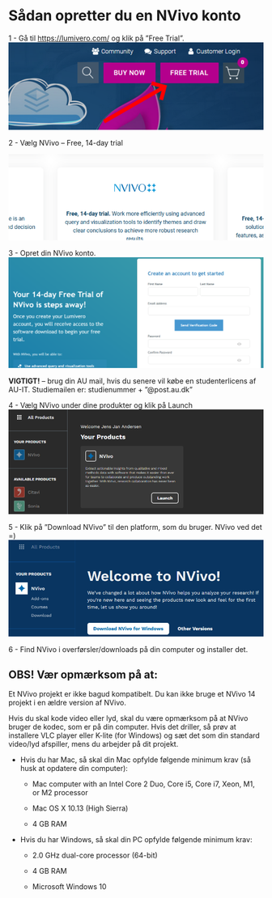 
# Sådan opretter du en NVivo konto 

 


1 - Gå til https://lumivero.com/ og klik på ”Free Trial”.     
![Billede 001.png](https://github.com/AUL-Arts-NVivo/NVivo-intro/blob/main/Images/billede001.png)  


 
 

2 - Vælg NVivo – Free, 14-day trial   

![Billede 002.png](https://github.com/AUL-Arts-NVivo/NVivo-intro/blob/main/Images/billede002.png)


 

 

 

 

3 - Opret din NVivo konto.      
![Billede 003.png](https://github.com/AUL-Arts-NVivo/NVivo-intro/blob/main/Images/billede003.png)



**VIGTIGT!** – brug din AU mail, hvis du senere vil købe en studenterlicens af AU-IT. Studiemailen er: studienummer + ”@post.au.dk” 

 

 

 

 

 

4 - Vælg NVivo under dine produkter og klik på Launch   
![Billede 004.png](https://github.com/AUL-Arts-NVivo/NVivo-intro/blob/main/Images/billede004.png)


 

 

 

 

5 - Klik på ”Download NVivo” til den platform, som du bruger. NVivo ved det =)   
![Billede 005.png](https://github.com/AUL-Arts-NVivo/NVivo-intro/blob/main/Images/billede005.png)


 

 

 

 

6 - Find NVivo i overførsler/downloads på din computer og installer det. 

  

 

## OBS! Vær opmærksom på at: 

Et NVivo projekt er ikke bagud kompatibelt. Du kan ikke bruge et NVivo 14 projekt i en ældre version af NVivo. 

Hvis du skal kode video eller lyd, skal du være opmærksom på at NVivo bruger de kodec, som er på din computer. Hvis det driller, så prøv at installere VLC player eller K-lite (for Windows) og sæt det som din standard video/lyd afspiller, mens du arbejder på dit projekt. 

* Hvis du har Mac, så skal din Mac opfylde følgende minimum krav (så husk at opdatere din computer): 

  * Mac computer with an Intel Core 2 Duo, Core i5, Core i7, Xeon, M1, or M2 processor 

  * Mac OS X 10.13 (High Sierra) 

  * 4 GB RAM 

* Hvis du har Windows, så skal din PC opfylde følgende minimum krav: 

  * 2.0 GHz dual-core processor (64-bit) 

  * 4 GB RAM 

  * Microsoft Windows 10 
